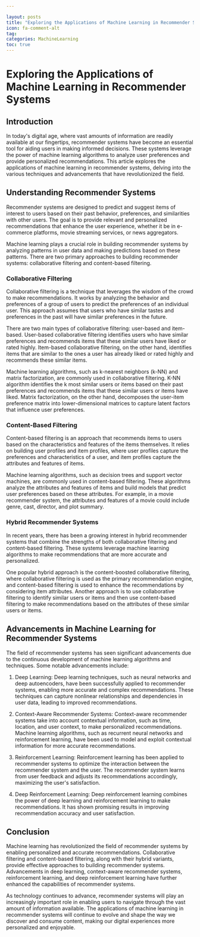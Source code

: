 ```yaml
---

layout: posts
title: "Exploring the Applications of Machine Learning in Recommender Systems"
icon: fa-comment-alt
tag:      
categories: MachineLearning
toc: true
---
```




# Exploring the Applications of Machine Learning in Recommender Systems

## Introduction

In today's digital age, where vast amounts of information are readily available at our fingertips, recommender systems have become an essential tool for aiding users in making informed decisions. These systems leverage the power of machine learning algorithms to analyze user preferences and provide personalized recommendations. This article explores the applications of machine learning in recommender systems, delving into the various techniques and advancements that have revolutionized the field.

## Understanding Recommender Systems

Recommender systems are designed to predict and suggest items of interest to users based on their past behavior, preferences, and similarities with other users. The goal is to provide relevant and personalized recommendations that enhance the user experience, whether it be in e-commerce platforms, movie streaming services, or news aggregators.

Machine learning plays a crucial role in building recommender systems by analyzing patterns in user data and making predictions based on these patterns. There are two primary approaches to building recommender systems: collaborative filtering and content-based filtering.

### Collaborative Filtering

Collaborative filtering is a technique that leverages the wisdom of the crowd to make recommendations. It works by analyzing the behavior and preferences of a group of users to predict the preferences of an individual user. This approach assumes that users who have similar tastes and preferences in the past will have similar preferences in the future.

There are two main types of collaborative filtering: user-based and item-based. User-based collaborative filtering identifies users who have similar preferences and recommends items that these similar users have liked or rated highly. Item-based collaborative filtering, on the other hand, identifies items that are similar to the ones a user has already liked or rated highly and recommends these similar items.

Machine learning algorithms, such as k-nearest neighbors (k-NN) and matrix factorization, are commonly used in collaborative filtering. K-NN algorithm identifies the k most similar users or items based on their past preferences and recommends items that these similar users or items have liked. Matrix factorization, on the other hand, decomposes the user-item preference matrix into lower-dimensional matrices to capture latent factors that influence user preferences.

### Content-Based Filtering

Content-based filtering is an approach that recommends items to users based on the characteristics and features of the items themselves. It relies on building user profiles and item profiles, where user profiles capture the preferences and characteristics of a user, and item profiles capture the attributes and features of items.

Machine learning algorithms, such as decision trees and support vector machines, are commonly used in content-based filtering. These algorithms analyze the attributes and features of items and build models that predict user preferences based on these attributes. For example, in a movie recommender system, the attributes and features of a movie could include genre, cast, director, and plot summary.

### Hybrid Recommender Systems

In recent years, there has been a growing interest in hybrid recommender systems that combine the strengths of both collaborative filtering and content-based filtering. These systems leverage machine learning algorithms to make recommendations that are more accurate and personalized.

One popular hybrid approach is the content-boosted collaborative filtering, where collaborative filtering is used as the primary recommendation engine, and content-based filtering is used to enhance the recommendations by considering item attributes. Another approach is to use collaborative filtering to identify similar users or items and then use content-based filtering to make recommendations based on the attributes of these similar users or items.

## Advancements in Machine Learning for Recommender Systems

The field of recommender systems has seen significant advancements due to the continuous development of machine learning algorithms and techniques. Some notable advancements include:

1. Deep Learning: Deep learning techniques, such as neural networks and deep autoencoders, have been successfully applied to recommender systems, enabling more accurate and complex recommendations. These techniques can capture nonlinear relationships and dependencies in user data, leading to improved recommendations.

2. Context-Aware Recommender Systems: Context-aware recommender systems take into account contextual information, such as time, location, and user context, to make personalized recommendations. Machine learning algorithms, such as recurrent neural networks and reinforcement learning, have been used to model and exploit contextual information for more accurate recommendations.

3. Reinforcement Learning: Reinforcement learning has been applied to recommender systems to optimize the interaction between the recommender system and the user. The recommender system learns from user feedback and adjusts its recommendations accordingly, maximizing the user's satisfaction.

4. Deep Reinforcement Learning: Deep reinforcement learning combines the power of deep learning and reinforcement learning to make recommendations. It has shown promising results in improving recommendation accuracy and user satisfaction.

## Conclusion

Machine learning has revolutionized the field of recommender systems by enabling personalized and accurate recommendations. Collaborative filtering and content-based filtering, along with their hybrid variants, provide effective approaches to building recommender systems. Advancements in deep learning, context-aware recommender systems, reinforcement learning, and deep reinforcement learning have further enhanced the capabilities of recommender systems.

As technology continues to advance, recommender systems will play an increasingly important role in enabling users to navigate through the vast amount of information available. The applications of machine learning in recommender systems will continue to evolve and shape the way we discover and consume content, making our digital experiences more personalized and enjoyable.